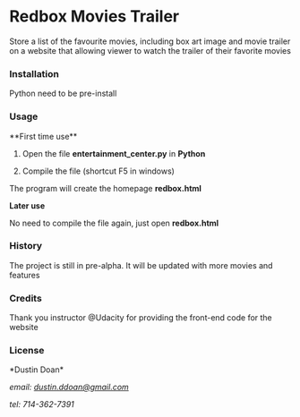 <h1>Redbox Movies Trailer</h1>
Store a list of the favourite movies, including box art image and movie trailer
on a website that allowing viewer to watch the trailer of their favorite movies
<h3>Installation</h3>
Python need to be pre-install
<h3>Usage</h3>
**First time use**

1. Open the file **entertainment_center.py** in **Python**

2. Compile the file (shortcut F5 in windows)

The program will create the homepage **redbox.html**

**Later use**

No need to compile the file again, just open **redbox.html**


<h3>History</h3>
The project is still in pre-alpha.
It will be updated with more movies and features
<h3>Credits</h3>
Thank you instructor @Udacity for providing the front-end code for the website
<h3>License</h3>
*Dustin Doan*

*email: dustin.ddoan@gmail.com*

*tel: 714-362-7391*
